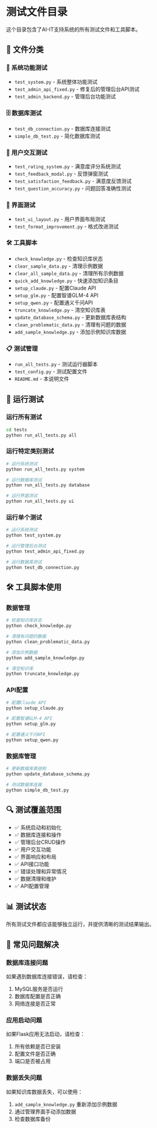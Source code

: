 # 测试文件目录

这个目录包含了AI-IT支持系统的所有测试文件和工具脚本。

## 📁 文件分类

### 🔧 系统功能测试
- `test_system.py` - 系统整体功能测试
- `test_admin_api_fixed.py` - 修复后的管理后台API测试
- `test_admin_backend.py` - 管理后台功能测试

### 🗄️ 数据库测试
- `test_db_connection.py` - 数据库连接测试
- `simple_db_test.py` - 简化数据库测试

### 🎯 用户交互测试
- `test_rating_system.py` - 满意度评分系统测试
- `test_feedback_modal.py` - 反馈弹窗测试
- `test_satisfaction_feedback.py` - 满意度反馈测试
- `test_question_accuracy.py` - 问题回答准确性测试

### 🎨 界面测试
- `test_ui_layout.py` - 用户界面布局测试
- `test_format_improvement.py` - 格式改进测试

### 🛠️ 工具脚本
- `check_knowledge.py` - 检查知识库状态
- `clear_sample_data.py` - 清理示例数据
- `clear_all_sample_data.py` - 清理所有示例数据
- `quick_add_knowledge.py` - 快速添加知识条目
- `setup_claude.py` - 配置Claude API
- `setup_glm.py` - 配置智谱GLM-4 API
- `setup_qwen.py` - 配置通义千问API
- `truncate_knowledge.py` - 清空知识库表
- `update_database_schema.py` - 更新数据库表结构
- `clean_problematic_data.py` - 清理有问题的数据
- `add_sample_knowledge.py` - 添加示例知识库数据

### 📋 测试管理
- `run_all_tests.py` - 测试运行器脚本
- `test_config.py` - 测试配置文件
- `README.md` - 本说明文件

## 🚀 运行测试

### 运行所有测试
```bash
cd tests
python run_all_tests.py all
```

### 运行特定类别测试
```bash
# 运行系统测试
python run_all_tests.py system

# 运行数据库测试
python run_all_tests.py database

# 运行界面测试
python run_all_tests.py ui
```

### 运行单个测试
```bash
# 运行系统测试
python test_system.py

# 运行管理后台测试
python test_admin_api_fixed.py

# 运行数据库测试
python test_db_connection.py
```

## 🛠️ 工具脚本使用

### 数据管理
```bash
# 检查知识库状态
python check_knowledge.py

# 清理有问题的数据
python clean_problematic_data.py

# 添加示例数据
python add_sample_knowledge.py

# 清空知识库
python truncate_knowledge.py
```

### API配置
```bash
# 配置Claude API
python setup_claude.py

# 配置智谱GLM-4 API
python setup_glm.py

# 配置通义千问API
python setup_qwen.py
```

### 数据库管理
```bash
# 更新数据库表结构
python update_database_schema.py

# 测试数据库连接
python simple_db_test.py
```

## 🔍 测试覆盖范围

- ✅ 系统启动和初始化
- ✅ 数据库连接和操作
- ✅ 管理后台CRUD操作
- ✅ 用户交互功能
- ✅ 界面响应和布局
- ✅ API接口功能
- ✅ 错误处理和异常情况
- ✅ 数据清理和维护
- ✅ API配置管理

## 📊 测试状态

所有测试文件都应该能够独立运行，并提供清晰的测试结果输出。

## 🎯 常见问题解决

### 数据库连接问题
如果遇到数据库连接错误，请检查：
1. MySQL服务是否运行
2. 数据库配置是否正确
3. 网络连接是否正常

### 应用启动问题
如果Flask应用无法启动，请检查：
1. 所有依赖是否已安装
2. 配置文件是否正确
3. 端口是否被占用

### 数据丢失问题
如果知识库数据丢失，可以使用：
1. `add_sample_knowledge.py` 重新添加示例数据
2. 通过管理界面手动添加数据
3. 检查数据库备份
